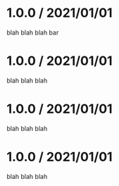 1.0.0 / 2021/01/01
====================
blah blah blah bar

1.0.0 / 2021/01/01
====================
blah blah blah

1.0.0 / 2021/01/01
====================
blah blah blah

1.0.0 / 2021/01/01
====================
blah blah blah